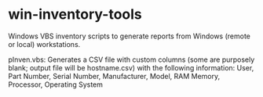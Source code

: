 # win-inventory-tools
Windows VBS inventory scripts to generate reports from Windows (remote or local) workstations.

pInven.vbs: Generates a CSV file with custom columns (some are purposely blank; output file will be hostname.csv)  with the following information: User, Part Number, Serial Number, Manufacturer, Model, RAM Memory, Processor, Operating System

